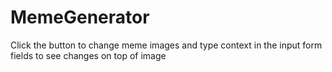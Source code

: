 # MemeGenerator

Click the button to change meme images
and type context in the input form fields to see changes on top of image
